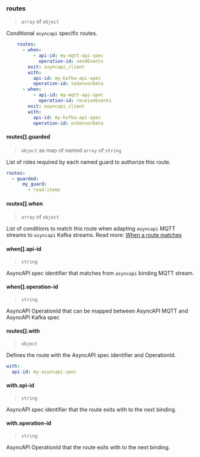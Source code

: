 ### routes

> `array` of `object`

Conditional `asyncapi` specific routes.

```yaml
    routes:
      - when:
          - api-id: my-mqtt-api-spec
            operation-id: sendEvents
        exit: asyncapi_client
        with:
          api-id: my-kafka-api-spec
          operation-id: toSensorData
      - when:
          - api-id: my-mqtt-api-spec
            operation-id: receiveEvents
        exit: asyncapi_client
        with:
          api-id: my-kafka-api-spec
          operation-id: onSensorData
```

#### routes[].guarded

> `object` as map of named `array` of `string`

List of roles required by each named guard to authorize this route.

```yaml
routes:
  - guarded:
      my_guard:
        - read:items
```

#### routes[].when

> `array` of `object`

List of conditions to match this route when adapting `asyncapi` MQTT streams to `asyncapi` Kafka streams.
Read more: [When a route matches](/concepts/protocol/README.md#route-matches)

#### when[].api-id

> `string`

AsyncAPI spec identifier that matches from `asyncapi` binding MQTT stream.

#### when[].operation-id

> `string`

AsyncAPI OperationId that can be mapped between AsyncAPI MQTT and AsyncAPI Kafka spec

#### routes[].with

> `object`

Defines the route with the AsyncAPI spec identifier and OperationId.

```yaml
with:
  api-id: my-asyncapi-spec
```

#### with.api-id

> `string`

AsyncAPI spec identifier that the route exits with to the next binding.

#### with.operation-id

> `string`

AsyncAPI OperationId that the route exits with to the next binding.
